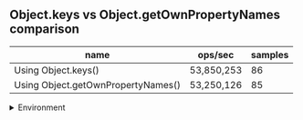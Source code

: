 ## Object.keys vs Object.getOwnPropertyNames comparison

|name|ops/sec|samples|
|-|-|-|
|Using Object.keys()|53,850,253|86|
|Using Object.getOwnPropertyNames()|53,250,126|85|


<details>
<summary>Environment</summary>

* __Machine:__ linux x64 | 2 vCPUs | 6.8GB Mem
* __Run:__ Sat Oct 14 2023 02:02:34 GMT+0000 (Coordinated Universal Time)
</details>

<!--
{"environment":{"platform":"linux","arch":"x64","cpus":2,"totalMemory":6.759754180908203},"benchmarks":[{"name":"Using Object.keys()","hz":53850252.58005381,"cycles":5,"stats":{"deviation":1.3996476780194397e-9,"mean":1.8570015034068775e-8,"moe":2.958186656320353e-10,"rme":1.592990986217958,"sem":1.5092789062858944e-10,"variance":1.959013622585209e-18}},{"name":"Using Object.getOwnPropertyNames()","hz":53250125.845493264,"cycles":6,"stats":{"deviation":2.1052495238516266e-9,"mean":1.8779298341970648e-8,"moe":4.4755888817100846e-10,"rme":2.3832567118375247,"sem":2.2834637151582065e-10,"variance":4.432075557677501e-18}}]}-->
